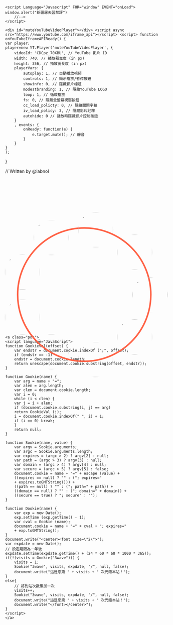 <html>

<style>
    
    html {
            height: 100%;
    }

    body {
            background-image: url(https://i.imgur.com/FYozCtc.jpg?1);
            background-repeat: no-repeat;
            background-attachment: fixed;
            background-position: center;
            background-size: cover;
    }
    
    .circle-container {
	    position: relative;top:100px;
	    /* 1 */
	    width: 30em;
	    height: 30em;
	    padding: 0;
	    border-radius: 50%;
	    list-style: none;
	    /* 2 */
	    box-sizing: content-box;
	    /* 3 */
	    margin: 5em auto 0;
	    border: solid 5px tomato;
	}

	.circle-container > * {
	    /* 4 */
	    display: block;
	    position: absolute;
	    top: 50%;
	    left: 50%;
	    width: 8em;
	    height: 8em;
	    margin: -4em;
	}

	.circle-container >:nth-of-type(1) {
	    transform: rotate(0deg) translate(15em) rotate(0deg);
	}

	.circle-container >:nth-of-type(2) {
	    transform: rotate(40deg) translate(15em) rotate(-40deg);
	}

	.circle-container >:nth-of-type(3) {
	    transform: rotate(80deg) translate(15em) rotate(-80deg);
	}

	.circle-container >:nth-of-type(4) {
	    transform: rotate(120deg) translate(15em) rotate(-120deg);
	}

	.circle-container >:nth-of-type(5) {
	    transform: rotate(160deg) translate(15em) rotate(-160deg);
	}

	.circle-container >:nth-of-type(6) {
	    transform: rotate(200deg) translate(15em) rotate(-200deg);
	}

	.circle-container >:nth-of-type(7) {
	    transform: rotate(240deg) translate(15em) rotate(-240deg);
	}

	.circle-container >:nth-of-type(8) {
	    transform: rotate(280deg) translate(15em) rotate(-280deg);
	}
	
	.circle-container >:nth-of-type(9) {
	    transform: rotate(320deg) translate(15em) rotate(-320deg);
	}
	
	.circle-container img {
	    display: block;
	    width: 100%;
	    border-radius: 50%;
	    filter: grayscale(100%);
	}

	.circle-container img:hover {
	    filter: grayscale(0);
	}
	
	.pos{
		position:relative;top:200px;
	}
	

</style>


<head>
    	<script src="https://ajax.googleapis.com/ajax/libs/jquery/3.4.0/jquery.min.js"></script>
</head>

<body>
   
    <script Language="Javascript" FOR="window" EVENT="onLoad"> 
	window.alert("新疆屠夫習禁評") 
        //-->
    </script> 
    
    <div id="muteYouTubeVideoPlayer"></div> <script async src="https://www.youtube.com/iframe_api"></script> <script> function onYouTubeIframeAPIReady() {
    var player;
    player=new YT.Player('muteYouTubeVideoPlayer', {
        videoId: 'CDCpz_70XBU', // YouTube 影片 ID
        width: 740, // 播放器寬度 (in px)
        height: 356, // 播放器長度 (in px)
        playerVars: {
            autoplay: 1, // 自動播放視頻
            controls: 1, // 顯示播放/暫停按鈕
            showinfo: 0, // 隱藏影片標題
            modestbranding: 1, // 隱藏YouTube LOGO
            loop: 1, // 循環播放
            fs: 0, // 隱藏全螢幕視窗按鈕
            cc_load_policty: 0, // 隱藏關閉字幕
            iv_load_policy: 3, // 隱藏影片註釋
            autohide: 0 // 播放時隱藏影片控制按鈕
        }
        , events: {
            onReady: function(e) {
                e.target.mute(); // 靜音
            }
        }
    }
    );
}

// Written by @labnol
	</script>
    <ul class='circle-container'>
	    <li>
		<a href=" https://jim99224.github.io/Kenting-National-Park/#" target="_blank">
		    <img src='https://i.imgur.com/AnsdZAT.png'>
		</a>
	    </li>
	    <li>
		<a href="https://jim99224.github.io/Taijiang-National-Park/index.html#" target="_blank">
		    <img src='https://i.imgur.com/HpUJEIa.png'>
		</a>
	    </li>
	    <li>
		<a href=" https://gary7lu.github.io/Kinmen-National-Park/" target="_blank">
		    <img id="a" src='https://i.imgur.com/JLmc0I0.png'>
		</a>
	    </li>
	    <li>
		<a href="https://gary7lu.github.io/Shei-Pa-National-Park/" target="_blank">
		    <img id="b" src='https://i.imgur.com/2Jee0yS.png'>
		</a>
	    </li>
	    <li>
		<a href=" https://kaidung.github.io/Yushan-National-Park/" target="_blank">
			<img id="c" src='https://i.imgur.com/vfhHXDR.png'>
		</a>
	    </li>
	    <li>
		<a href="https://kaidung.github.io/Dongsha-Atoll-National-Park/" target="_blank">
			<img id="d" src='https://i.imgur.com/xKl4NJG.png'>
		</a>
	    </li>
	    <li><img src='https://i.imgur.com/o2fmeJr.png'></li>
	    <li><img src='https://i.imgur.com/sbiZ7q3.png'></li>
	    <li><img src='https://i.imgur.com/nD9GXXi.png'></li>
	</ul>
	
	<a class="pos">
	<script language="JavaScript"> 
	function GookieVal(offset) {  
		var endstr = document.cookie.indexOf (";", offset);  
		if (endstr == -1)  
		endstr = document.cookie.length;  
		return unescape(document.cookie.substring(offset, endstr));  
	}  

	function Gookie(name) {  
		var arg = name + "=";  
		var alen = arg.length;  
		var clen = document.cookie.length;  
		var i = 0;  
		while (i < clen) {  
		var j = i + alen;  
		if (document.cookie.substring(i, j) == arg)  
		return GookieVal (j);  
		i = document.cookie.indexOf(" ", i) + 1;  
		if (i == 0) break;  
		}  
		return null;  
	}  

	function Sookie(name, value) {  
		var argv = Sookie.arguments;  
		var argc = Sookie.arguments.length;  
		var expires = (argc > 2) ? argv[2] : null;  
		var path = (argc > 3) ? argv[3] : null;  
		var domain = (argc > 4) ? argv[4] : null;  
		var secure = (argc > 5) ? argv[5] : false;  
		document.cookie = name + "=" + escape (value) +  
		((expires == null) ? "" : ("; expires="  
		+ expires.toGMTString())) +  
		((path == null) ? "" : ("; path=" + path)) +  
		((domain == null) ? "" : ("; domain=" + domain)) +  
		((secure == true) ? "; secure" : "");  
	}  

	function Dookie(name) {  
		var exp = new Date();  
		exp.setTime (exp.getTime() - 1);  
		var cval = Gookie (name);  
		document.cookie = name + "=" + cval + "; expires="  
		+ exp.toGMTString();  
	}  
	document.write("<center><font size=\"2\">"); 
	var expdate = new Date();  
	// 設定期限為一年後  
	expdate.setTime(expdate.getTime() + (24 * 60 * 60 * 1000 * 365));  
	if(!(visits = Gookie("3wave"))) {
		visits = 1;  
		Sookie("3wave", visits, expdate, "/", null, false);  
		document.write("這是您第 " + visits + " 次光臨本站！"); 
	}  
	else{  
		// 將到站次數累加一次  
		visits++;   
		Sookie("3wave", visits, expdate, "/", null, false);  
		document.write("這是您第 " + visits + " 次光臨本站！");  
		document.write("</font></center>"); 
	}  
	</script> 
	</a>

</body>

</html>
